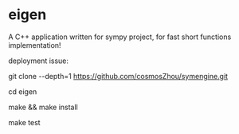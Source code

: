 # eigen
A C++ application written for sympy project, for fast short functions implementation!

deployment issue:

git clone --depth=1 https://github.com/cosmosZhou/symengine.git

cd eigen

make && make install

make test

